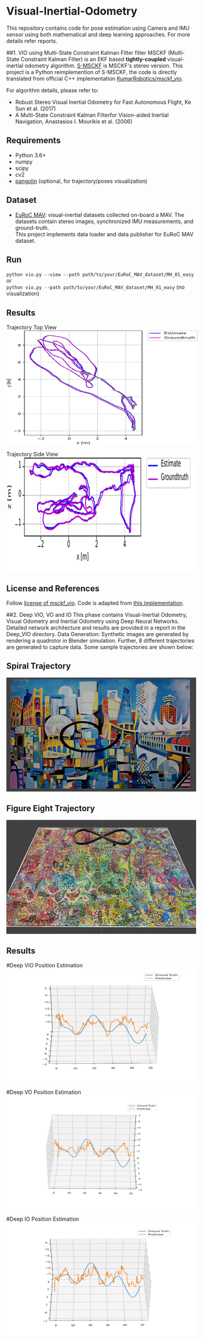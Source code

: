 # Visual-Inertial-Odometry
This repository contains code for pose estimation using Camera and IMU sensor using both mathematical and deep learning approaches. For more details refer reports.

##1. VIO using Multi-State Constraint Kalman Filter filter
MSCKF (Multi-State Constraint Kalman Filter) is an EKF based **tightly-coupled** visual-inertial odometry algorithm. [S-MSCKF](https://arxiv.org/abs/1712.00036) is MSCKF's stereo version. This project is a Python reimplemention of S-MSCKF, the code is directly translated from official C++ implementation [KumarRobotics/msckf_vio](https://github.com/KumarRobotics/msckf_vio).  


For algorithm details, please refer to:
* Robust Stereo Visual Inertial Odometry for Fast Autonomous Flight, Ke Sun et al. (2017)
* A Multi-State Constraint Kalman Filterfor Vision-aided Inertial Navigation, Anastasios I. Mourikis et al. (2006)  

## Requirements
* Python 3.6+
* numpy
* scipy
* cv2
* [pangolin](https://github.com/uoip/pangolin) (optional, for trajectory/poses visualization)

## Dataset
* [EuRoC MAV](http://projects.asl.ethz.ch/datasets/doku.php?id=kmavvisualinertialdatasets): visual-inertial datasets collected on-board a MAV. The datasets contain stereo images, synchronized IMU measurements, and ground-truth.  
This project implements data loader and data publisher for EuRoC MAV dataset.

## Run  
`python vio.py --view --path path/to/your/EuRoC_MAV_dataset/MH_01_easy`  
or    
`python vio.py --path path/to/your/EuRoC_MAV_dataset/MH_01_easy` (no visualization)  

## Results
Trajectory Top View  
<img src="Code/VIO_Kalman/imgs/Trajectory_top_view.png" alt="Project Screenshot" width="800" height="300">


Trajectory Side View
<img src="Code/VIO_Kalman/imgs/Trajectory_side_view.png" alt="Project Screenshot" width="800" height="300">


## License and References
Follow [license of msckf_vio](https://github.com/KumarRobotics/msckf_vio/blob/master/LICENSE.txt). Code is adapted from [this implementation](https://github.com/uoip/stereo_msckf).

##2. Deep VIO, VO and IO
This phase contains Visual-Inertial Odometry, Visual Odometry and Inertial Odometry using Deep Neural Networks. Detailed network architecture and results are provided in a report in the Deep_VIO directory. 
Data Generation:
Synthetic images are generated by rendering a quadrotor in Blender simulation. Further, 8 different trajectories are generated to capture data. Some sample trajectories are shown below:

## Spiral Trajectory
<img src="Code/Deep_VIO/images/example_path.jpeg" alt="Project Screenshot" width="500" height="300">


## Figure Eight Trajectory
<img src="Code/Deep_VIO/images/Fig_8.jpeg" alt="Project Screenshot" width="500" height="300">


## Results
#Deep VIO Position Estimation 
<img src="Code/Deep_VIO/images/VIO_pos.jpeg" alt="Project Screenshot" width="500" height="300">


#Deep VO Position Estimation
<img src="Code/Deep_VIO/images/VO_pos.jpeg" alt="Project Screenshot" width="500" height="300">


#Deep IO Position Estimation
<img src="Code/Deep_VIO/images/IO_pos.jpeg" alt="Project Screenshot" width="500" height="300">

